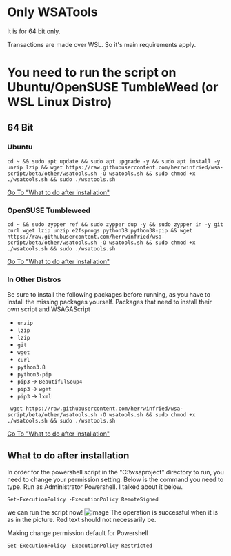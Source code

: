 # Only WSATools
It is for 64 bit only.

Transactions are made over WSL. So it's main requirements apply.
# You need to run the script on Ubuntu/OpenSUSE TumbleWeed (or WSL Linux Distro)

## 64 Bit

### **Ubuntu**
```
cd ~ && sudo apt update && sudo apt upgrade -y && sudo apt install -y unzip lzip && wget https://raw.githubusercontent.com/herrwinfried/wsa-script/beta/other/wsatools.sh -O wsatools.sh && sudo chmod +x ./wsatools.sh && sudo ./wsatools.sh
```
[Go To "What to do after installation"](#what-to-do-after-installation)

### **OpenSUSE Tumbleweed**
```
cd ~ && sudo zypper ref && sudo zypper dup -y && sudo zypper in -y git curl wget lzip unzip e2fsprogs python38 python38-pip && wget https://raw.githubusercontent.com/herrwinfried/wsa-script/beta/other/wsatools.sh -O wsatools.sh && sudo chmod +x ./wsatools.sh && sudo ./wsatools.sh
```
[Go To "What to do after installation"](#what-to-do-after-installation)

### **In Other Distros**
Be sure to install the following packages before running, as you have to install the missing packages yourself.
Packages that need to install their own script and WSAGAScript
- `unzip`
- `lzip`
- `lzip` 
- `git`
- `wget`
- `curl`
- `python3.8`
- `python3-pip`
- `pip3` -> `BeautifulSoup4`
- `pip3` -> `wget`
- `pip3` -> `lxml`
```
 wget https://raw.githubusercontent.com/herrwinfried/wsa-script/beta/other/wsatools.sh -O wsatools.sh && sudo chmod +x ./wsatools.sh && sudo ./wsatools.sh
```
[Go To "What to do after installation"](#what-to-do-after-installation)

## What to do after installation

In order for the powershell script in the "C:\wsaproject" directory to run, you need to change your permission setting. Below is the command you need to type. Run as Administrator Powershell. I talked about it below.

```
Set-ExecutionPolicy -ExecutionPolicy RemoteSigned
```
we can run the script now!
![image](https://user-images.githubusercontent.com/52379312/138756336-feef2fd0-f697-401a-85d1-a243c9763e75.png)
The operation is successful when it is as in the picture. Red text should not necessarily be.

Making change permission default for Powershell
```
Set-ExecutionPolicy -ExecutionPolicy Restricted
```
